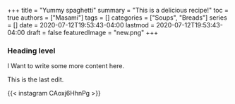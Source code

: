 +++
title = "Yummy spaghetti"
summary = "This is a delicious recipe!"
toc = true
authors = ["Masami"]
tags = []
categories = ["Soups", "Breads"]
series = []
date = 2020-07-12T19:53:43-04:00
lastmod = 2020-07-12T19:53:43-04:00
draft = false
featuredImage = "new.png"
+++

### Heading level

I Want to write some more content here.


This is the last edit.

{{< instagram CAoxj6HhnPg >}}
